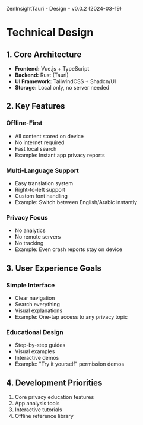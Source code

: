 ZenInsightTauri - Design - v0.0.2 (2024-03-19)

# Technical Design

## 1. Core Architecture
- **Frontend:** Vue.js + TypeScript
- **Backend:** Rust (Tauri)
- **UI Framework:** TailwindCSS + Shadcn/UI
- **Storage:** Local only, no server needed

## 2. Key Features

### Offline-First
- All content stored on device
- No internet required
- Fast local search
- Example: Instant app privacy reports

### Multi-Language Support
- Easy translation system
- Right-to-left support
- Custom font handling
- Example: Switch between English/Arabic instantly

### Privacy Focus
- No analytics
- No remote servers
- No tracking
- Example: Even crash reports stay on device

## 3. User Experience Goals

### Simple Interface
- Clear navigation
- Search everything
- Visual explanations
- Example: One-tap access to any privacy topic

### Educational Design
- Step-by-step guides
- Visual examples
- Interactive demos
- Example: "Try it yourself" permission demos

## 4. Development Priorities
1. Core privacy education features
2. App analysis tools
3. Interactive tutorials
4. Offline reference library